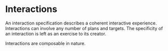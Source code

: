 # Interactions

An interaction specification describes a coherent interactive experience. Interactions can involve any number of plans and targets. The specificity of an interaction is left as an exercise to its creator.

Interactions are composable in nature.